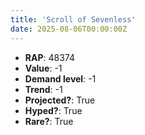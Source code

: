```yaml
---
title: 'Scroll of Sevenless'
date: 2025-08-06T00:00:00Z
---
```

- **RAP**: 48374
- **Value**: -1
- **Demand level**: -1
- **Trend**: -1
- **Projected?**: True
- **Hyped?**: True
- **Rare?**: True
